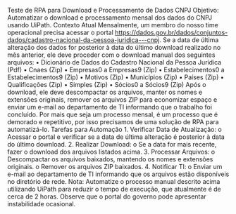 Teste de RPA para Download e Processamento de Dados CNPJ
Objetivo: Automatizar o download e processamento mensal dos dados do CNPJ usando UiPath.
Contexto Atual
Mensalmente, um membro do nosso time operacional precisa acessar o portal https://dados.gov.br/dados/conjuntos-dados/cadastro-nacional-da-pessoa-juridica---cnpj. Se a data de última alteração dos dados for posterior à data do último download realizado no mês anterior, ele deve proceder com o download manual dos seguintes arquivos:
•
Dicionário de Dados do Cadastro Nacional da Pessoa Jurídica (Pdf)
•
Cnaes (Zip)
•
Empresas0 a Empresas9 (Zip)
•
Estabelecimentos0 a Estabelecimentos9 (Zip)
•
Motivos (Zip)
•
Municípios (Zip)
•
Países (Zip)
•
Qualificações (Zip)
•
Simples (Zip)
•
Sócios0 a Sócios9 (Zip)
Após o download, ele deve descompactar os arquivos, manter os nomes e extensões originais, remover os arquivos ZIP para economizar espaço e enviar um e-mail ao departamento de TI informando que o trabalho foi concluído. Por mais que seja um processo mensal, é um processo que é demorado e repetitivo, por isso precisamos de uma solução de RPA para automatizá-lo.
Tarefas para Automação
1.
Verificar Data de Atualização:
o
Acessar o portal e verificar se a data de última alteração é posterior à data do último download.
2.
Realizar Download:
o
Se a data for mais recente, fazer o download dos arquivos listados acima.
3.
Processar Arquivos:
o
Descompactar os arquivos baixados, mantendo os nomes e extensões originais.
o
Remover os arquivos ZIP baixados.
4.
Notificar TI:
o
Enviar um e-mail ao departamento de TI informando que os arquivos estão disponíveis no diretório de rede.
Nota: Automatize o processo manual descrito acima utilizando UiPath para reduzir o tempo de execução, que atualmente é de cerca de 2 horas. Observe que o portal do governo pode apresentar instabilidade ocasional.
